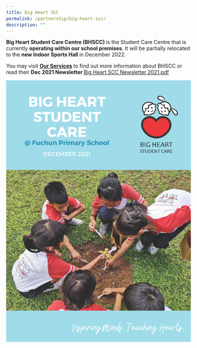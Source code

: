 ```yaml
---
title: Big Heart SCC
permalink: /partnership/big-heart-scc/
description: ""
---
```

<p><strong>Big Heart Student Care Centre (BHSCC) </strong>is the Student Care Centre that is currently <strong>operating within our school premises</strong>. It will be partially relocated to the <strong>new Indoor Sports Hall </strong>in December 2022.</p>
<p>You may visit <a href="/about-us/our-services" target=""><strong>Our Services</strong></a> to find out more information about BHSCC or read their <strong>Dec 2021 Newsletter </strong> <a href="https://fuchunpri.moe.edu.sg/qql/slot/u158/Partnership/BHSCC/Big%20Heart%20SCC%20Newsletter%202021.pdf">Big Heart SCC Newsletter 2021.pdf</a></p>
<img src="/images/bh.png">